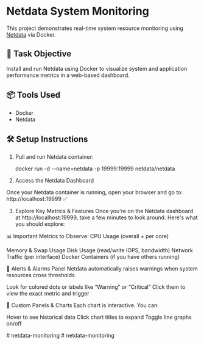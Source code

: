 # Netdata System Monitoring

This project demonstrates real-time system resource monitoring using [Netdata](https://www.netdata.cloud/) via Docker.

## 🚀 Task Objective
Install and run Netdata using Docker to visualize system and application performance metrics in a web-based dashboard.

## 📦 Tools Used
- Docker
- Netdata

## 🛠️ Setup Instructions
1. Pull and run Netdata container:
   
   docker run -d --name=netdata -p 19999:19999 netdata/netdata

2. Access the Netdata Dashboard

Once your Netdata container is running, open your browser and go to: http://localhost:19999 ✅ 

3. Explore Key Metrics & Features
Once you're on the Netdata dashboard at http://localhost:19999, take a few minutes to look around. Here's what you should explore:

📊 Important Metrics to Observe:
CPU Usage (overall + per core)

Memory & Swap Usage
Disk Usage (read/write IOPS, bandwidth)
Network Traffic (per interface)
Docker Containers (if you have others running)

🚨 Alerts & Alarms Panel
Netdata automatically raises warnings when system resources cross thresholds.

Look for colored dots or labels like “Warning” or “Critical”
Click them to view the exact metric and trigger

🧩 Custom Panels & Charts
Each chart is interactive. You can:

Hover to see historical data
Click chart titles to expand
Toggle line graphs on/off
   
#   n e t d a t a - m o n i t o r i n g  
 #   n e t d a t a - m o n i t o r i n g  
 